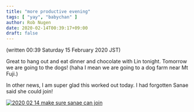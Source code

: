 ```yaml
---
title: "more productive evening"
tags: [ "yay", "babychan" ]
author: Rob Nugen
date: 2020-02-14T00:39:17+09:00
draft: false
---
```


(written 00:39 Saturday 15 February 2020 JST)

Great to hang out and eat dinner and chocolate with Lin tonight.
Tomorrow we are going to the dogs!  (haha I mean we are going to a dog farm near Mt Fuji.)

In other news, I am super glad this worked out today.  I had forgotten Sanae said she
could join!

[![2020 02 14 make sure sanae can join](//b.robnugen.com/journal/2020/thumbs/2020_02_14_make_sure_sanae_can_join.png)](//b.robnugen.com/journal/2020/2020_02_14_make_sure_sanae_can_join.png)
